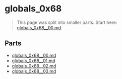 # globals_0x68

> This page was split into smaller parts. Start here: [globals_0x68__00.md](globals_0x68__00.md).

## Parts

- [globals_0x68__00.md](globals_0x68__00.md)
- [globals_0x68__01.md](globals_0x68__01.md)
- [globals_0x68__02.md](globals_0x68__02.md)
- [globals_0x68__03.md](globals_0x68__03.md)
